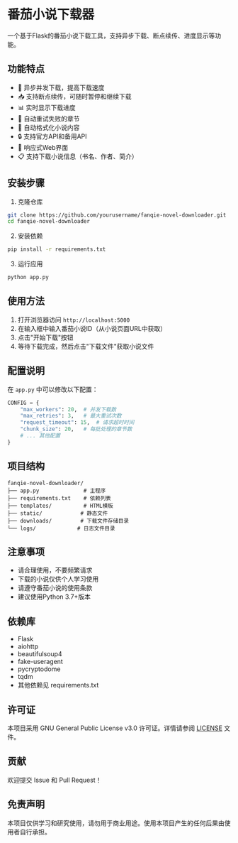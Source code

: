 # 番茄小说下载器

一个基于Flask的番茄小说下载工具，支持异步下载、断点续传、进度显示等功能。

## 功能特点

- 🚀 异步并发下载，提高下载速度
- 📥 支持断点续传，可随时暂停和继续下载
- 📊 实时显示下载进度
- 🔄 自动重试失败的章节
- 📝 自动格式化小说内容
- 🔒 支持官方API和备用API
- 📱 响应式Web界面
- 📋 支持下载小说信息（书名、作者、简介）

## 安装步骤

1. 克隆仓库
```bash
git clone https://github.com/yourusername/fanqie-novel-downloader.git
cd fanqie-novel-downloader
```

2. 安装依赖
```bash
pip install -r requirements.txt
```

3. 运行应用
```bash
python app.py
```

## 使用方法

1. 打开浏览器访问 `http://localhost:5000`
2. 在输入框中输入番茄小说ID（从小说页面URL中获取）
3. 点击"开始下载"按钮
4. 等待下载完成，然后点击"下载文件"获取小说文件

## 配置说明

在 `app.py` 中可以修改以下配置：

```python
CONFIG = {
    "max_workers": 20,  # 并发下载数
    "max_retries": 3,   # 最大重试次数
    "request_timeout": 15,  # 请求超时时间
    "chunk_size": 20,   # 每批处理的章节数
    # ... 其他配置
}
```

## 项目结构

```
fanqie-novel-downloader/
├── app.py              # 主程序
├── requirements.txt    # 依赖列表
├── templates/          # HTML模板
├── static/            # 静态文件
├── downloads/         # 下载文件存储目录
└── logs/             # 日志文件目录
```

## 注意事项

- 请合理使用，不要频繁请求
- 下载的小说仅供个人学习使用
- 请遵守番茄小说的使用条款
- 建议使用Python 3.7+版本

## 依赖库

- Flask
- aiohttp
- beautifulsoup4
- fake-useragent
- pycryptodome
- tqdm
- 其他依赖见 requirements.txt

## 许可证

本项目采用 GNU General Public License v3.0 许可证。详情请参阅 [LICENSE](LICENSE) 文件。

## 贡献

欢迎提交 Issue 和 Pull Request！

## 免责声明

本项目仅供学习和研究使用，请勿用于商业用途。使用本项目产生的任何后果由使用者自行承担。 